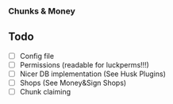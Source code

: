### Chunks & Money

## Todo
- [ ] Config file
- [ ] Permissions (readable for luckperms!!!)
- [ ] Nicer DB implementation (See Husk Plugins)
- [ ] Shops (See Money&Sign Shops)
- [ ] Chunk claiming